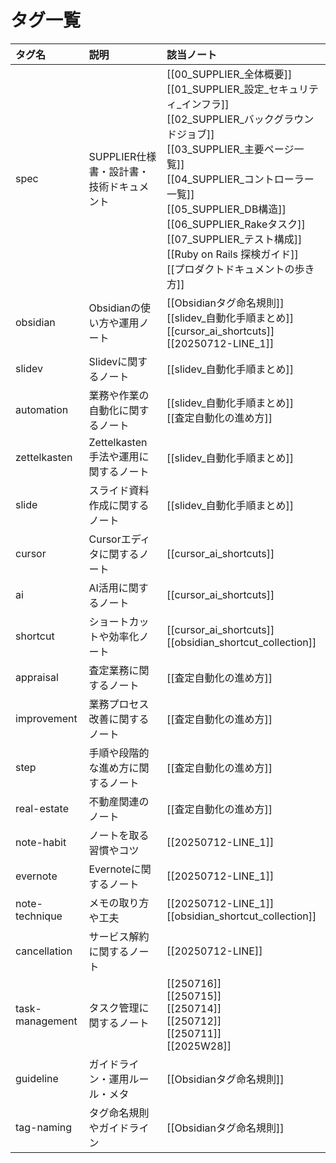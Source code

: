# タグ一覧

| タグ名 | 説明 | 該当ノート |
|:---|:---|:---|
| spec | SUPPLIER仕様書・設計書・技術ドキュメント | [[00_SUPPLIER_全体概要]]<br>[[01_SUPPLIER_設定_セキュリティ_インフラ]]<br>[[02_SUPPLIER_バックグラウンドジョブ]]<br>[[03_SUPPLIER_主要ページ一覧]]<br>[[04_SUPPLIER_コントローラー一覧]]<br>[[05_SUPPLIER_DB構造]]<br>[[06_SUPPLIER_Rakeタスク]]<br>[[07_SUPPLIER_テスト構成]]<br>[[Ruby on Rails 探検ガイド]]<br>[[プロダクトドキュメントの歩き方]] |
| obsidian | Obsidianの使い方や運用ノート | [[Obsidianタグ命名規則]]<br>[[slidev_自動化手順まとめ]]<br>[[cursor_ai_shortcuts]]<br>[[20250712-LINE_1]] |
| slidev | Slidevに関するノート | [[slidev_自動化手順まとめ]] |
| automation | 業務や作業の自動化に関するノート | [[slidev_自動化手順まとめ]]<br>[[査定自動化の進め方]] |
| zettelkasten | Zettelkasten手法や運用に関するノート | [[slidev_自動化手順まとめ]] |
| slide | スライド資料作成に関するノート | [[slidev_自動化手順まとめ]] |
| cursor | Cursorエディタに関するノート | [[cursor_ai_shortcuts]] |
| ai | AI活用に関するノート | [[cursor_ai_shortcuts]] |
| shortcut | ショートカットや効率化ノート | [[cursor_ai_shortcuts]]<br>[[obsidian_shortcut_collection]] |
| appraisal | 査定業務に関するノート | [[査定自動化の進め方]] |
| improvement | 業務プロセス改善に関するノート | [[査定自動化の進め方]] |
| step | 手順や段階的な進め方に関するノート | [[査定自動化の進め方]] |
| real-estate | 不動産関連のノート | [[査定自動化の進め方]] |
| note-habit | ノートを取る習慣やコツ | [[20250712-LINE_1]] |
| evernote | Evernoteに関するノート | [[20250712-LINE_1]] |
| note-technique | メモの取り方や工夫 | [[20250712-LINE_1]]<br>[[obsidian_shortcut_collection]] |
| cancellation | サービス解約に関するノート | [[20250712-LINE]] |
| task-management | タスク管理に関するノート | [[250716]]<br>[[250715]]<br>[[250714]]<br>[[250712]]<br>[[250711]]<br>[[2025W28]] |
| guideline | ガイドライン・運用ルール・メタ | [[Obsidianタグ命名規則]] |
| tag-naming | タグ命名規則やガイドライン | [[Obsidianタグ命名規則]] | 